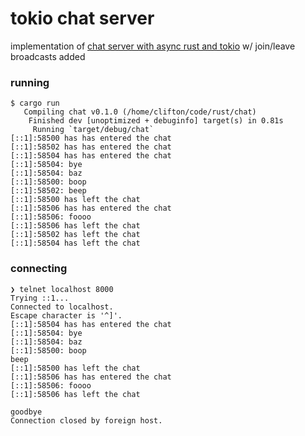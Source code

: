 # tokio chat server

implementation of [chat server with async rust and tokio](https://www.youtube.com/watch?v=4DqP57BHaXI) w/ join/leave broadcasts added

### running

```
$ cargo run
   Compiling chat v0.1.0 (/home/clifton/code/rust/chat)
    Finished dev [unoptimized + debuginfo] target(s) in 0.81s
     Running `target/debug/chat`
[::1]:58500 has has entered the chat
[::1]:58502 has has entered the chat
[::1]:58504 has has entered the chat
[::1]:58504: bye
[::1]:58504: baz
[::1]:58500: boop
[::1]:58502: beep
[::1]:58500 has left the chat
[::1]:58506 has has entered the chat
[::1]:58506: foooo
[::1]:58506 has left the chat
[::1]:58502 has left the chat
[::1]:58504 has left the chat
```

### connecting

```
❯ telnet localhost 8000
Trying ::1...
Connected to localhost.
Escape character is '^]'.
[::1]:58504 has has entered the chat
[::1]:58504: bye
[::1]:58504: baz
[::1]:58500: boop
beep
[::1]:58500 has left the chat
[::1]:58506 has has entered the chat
[::1]:58506: foooo
[::1]:58506 has left the chat

goodbye
Connection closed by foreign host.
```
